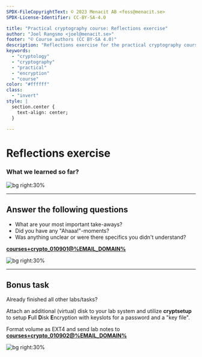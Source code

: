 ```yaml
---
SPDX-FileCopyrightText: © 2023 Menacit AB <foss@menacit.se>
SPDX-License-Identifier: CC-BY-SA-4.0

title: "Practical cryptography course: Reflections exercise"
author: "Joel Rangsmo <joel@menacit.se>"
footer: "© Course authors (CC BY-SA 4.0)"
description: "Reflections exercise for the practical cryptography course"
keywords:
  - "cryptology"
  - "cryptography"
  - "practical"
  - "encryption"
  - "course"
color: "#ffffff"
class:
  - "invert"
style: |
  section.center {
    text-align: center;
  }

---
```

<!-- _footer: "%ATTRIBUTION_PREFIX% Jon Evans (CC BY 2.0)" -->
# Reflections exercise
### What we learned so far?

![bg right:30%](images/09-jellyfish.jpg)

---
<!-- _footer: "%ATTRIBUTION_PREFIX% Jon Evans (CC BY 2.0)" -->
## Answer the following questions
- What are your most important take-aways?
- Did you have any "Ahaaa!"-moments?
- Was anything unclear or were there specifics you didn't understand?
  
**[courses+crypto_010901@%EMAIL_DOMAIN%](mailto:courses+crypto_010901@%EMAIL_DOMAIN%)**

![bg right:30%](images/09-jellyfish.jpg)

---
<!-- _footer: "%ATTRIBUTION_PREFIX% Sbmeaper1 (CC0 1.0)" -->
## Bonus task
Already finished all other labs/tasks?  

Attach an additional (virtual) disk to
your lab system and utilize **cryptsetup**
to setup **F**ull **D**isk **E**ncryption
with keyslots for a password and a "key file".  
  
Format volume as EXT4 and send lab notes to
**[courses+crypto_010902@%EMAIL_DOMAIN%](mailto:courses+crypto_010902@%EMAIL_DOMAIN%)**

![bg right:30%](images/09-pines.jpg)
